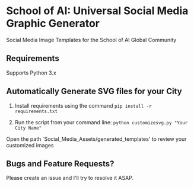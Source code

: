 # School of AI: Universal Social Media Graphic Generator
Social Media Image Templates for the School of AI Global Community

## Requirements
Supports Python 3.x

## Automatically Generate SVG files for your City
1. Install requirements using the command `pip install -r requirements.txt`

2. Run the script from your command line:
`python customizesvg.py "Your City Name"`

Open the path `Social_Media_Assets/generated_templates' to review your customized images

## Bugs and Feature Requests? 
Please create an issue and I'll try to resolve it ASAP.
